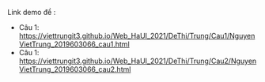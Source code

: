 Link demo đề : 

* Câu 1: https://viettrungit3.github.io/Web_HaUI_2021/DeThi/Trung/Cau1/NguyenVietTrung_2019603066_cau1.html
* Câu 1: https://viettrungit3.github.io/Web_HaUI_2021/DeThi/Trung/Cau2/NguyenVietTrung_2019603066_cau2.html